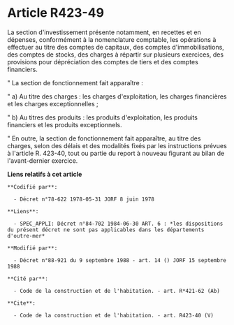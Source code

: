 # Article R423-49

La section d'investissement présente notamment, en recettes et en dépenses, conformément à la nomenclature comptable, les
opérations à effectuer au titre des comptes de capitaux, des comptes d'immobilisations, des comptes de stocks, des charges à
répartir sur plusieurs exercices, des provisions pour dépréciation des comptes de tiers et des comptes financiers.

" La section de fonctionnement fait apparaître :

" a) Au titre des charges : les charges d'exploitation, les charges financières et les charges exceptionnelles ;

" b) Au titres des produits : les produits d'exploitation, les produits financiers et les produits exceptionnels.

" En outre, la section de fonctionnement fait apparaître, au titre des charges, selon des délais et des modalités fixés par
les instructions prévues à l'article R. 423-40, tout ou partie du report à nouveau figurant au bilan de l'avant-dernier
exercice.

**Liens relatifs à cet article**

	**Codifié par**:

	  - Décret n°78-622 1978-05-31 JORF 8 juin 1978

	**Liens**:

	  - SPEC_APPLI: Décret n°84-702 1984-06-30 ART. 6 : *les dispositions du présent décret ne sont pas applicables dans les départements d'outre-mer*

	**Modifié par**:

	  - Décret n°88-921 du 9 septembre 1988 - art. 14 () JORF 15 septembre 1988

	**Cité par**:

	  - Code de la construction et de l'habitation. - art. R*421-62 (Ab)

	**Cite**:

	  - Code de la construction et de l'habitation. - art. R423-40 (V)
